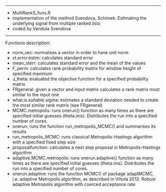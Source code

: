 ************************
* MultiRankS_funs.R 
* implementation of the method Svendova, Schimek: Estimating the underlying signal from multiple ranked lists
* coded by Vendula Svendova
***********************

Functions description:

  - norm_vec: normalises a vector in order to have unit norm
  - st.error.estim: calculates standard error
  - mean_sterr: calculates standard error and the mean of the values
  - F_perm: calculates rank probability matrix for window height of specified maximum
  - J_theta: evaluated the objective function for a specified probability matrix
  - FRgeneral: given a vector and input matrix calculates a rank matrix most similar to the input one
  - what.is.suitable.sigma: estimates a standard deviation needed to create the most similar rank matrix (see FRgeneral)
  - MCMC.metropolis: runs onerun() function as many times as there are specified initial guesses (theta.inis). Distributes the run into a specified number of cores.
  - onerun: runs the function run_metropolis_MCMC() and summarises its results
  - run_metropolis_MCMC: runs classical Metropolis-Hastings algorithm with a specified fixed step size
  - proposalfunction: calculates a next step proposal in Metropolis-Hastings algorithm
  - adaptive.MCMC.metropolis: runs onerun.adaptive() function as many times as there are specified initial guesses (theta.inis). Distributes the run into a specified number of cores.
  - onerun.adaptive: runs the function MCMC() of package adaptMCMC, i.e. adaptive Metropolis algorithm, as described in Vihola 2012: Robust adaptive Metropolis algorithm with coerced acceptance rate
  
